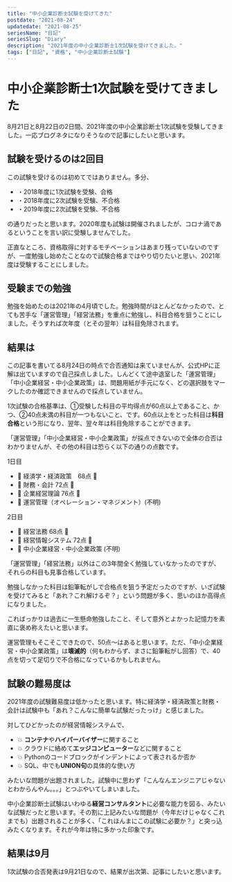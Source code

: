```yaml
---
title: "中小企業診断士試験を受けてきた"
postdate: "2021-08-24"
updatedate: "2021-08-25"
seriesName: "日記"
seriesSlug: "Diary"
description: "2021年度の中小企業診断士1次試験を受けてきました。"
tags: ["日記", "資格", "中小企業診断士試験"]
---
```


# 中小企業診断士1次試験を受けてきました

8月21日と8月22日の2日間、2021年度の中小企業診断士1次試験を受験してきました。一応ブログネタになりそうなので記事にしたいと思います。

## 試験を受けるのは2回目

この試験を受けるのは初めてではありません。多分、

- ・2018年度に1次試験を受験、合格
- ・2018年度に2次試験を受験、不合格
- ・2019年度に2次試験を受験、不合格

の通りだったと思います。2020年度も試験は開催されましたが、コロナ渦であるということを言い訳に受験しませんでした。

正直なところ、資格取得に対するモチベーションはあまり残っていないのですが、一度勉強し始めたことなので試験合格まではやり切りたいと思い、2021年度は受験することにしました。

## 受験までの勉強

勉強を始めたのは2021年の4月頃でした。勉強時間がほとんどなかったので、とても苦手な「運営管理」「経営法務」を重点に勉強し、科目合格を狙うことにしました。そうすれば次年度（とその翌年）は科目免除されます。

## 結果は

この記事を書いてる8月24日の時点で合否通知は来ていませんが、公式HPに正解は出ていますので自己採点しました。しんどくて途中退室した「運営管理」「中小企業経営・中小企業政策」は、問題用紙が手元になく、どの選択肢をマークしたのか確認できませんので採点していません。

1次試験の合格基準は、①受験した科目の平均得点が60点以上であること、かつ、②40点未満の科目が一つもないこと、です。60点以上をとった科目は**科目合格**という形になり、翌年、翌々年は科目免除することができます。

「運営管理」「中小企業経営・中小企業政策」が採点できないので全体の合否はわかりませんが、その他の科目は恐らく以下の通りの点数です。

1日目
- 📄 経済学・経済政策　68点 💮
- 📄 財務・会計  72点 💮
- 📄 企業経営理論 76点 💮
- 📄 運営管理（オペレーション・マネジメント）(不明)

2日目
- 📄 経営法務 68点 💮
- 📄 経営情報システム 72点 💮
- 📄 中小企業経営・中小企業政策 (不明)

「運営管理」「経営法務」以外はこの3年間全く勉強していなかったのですが、それらの科目も見事合格しています。

勉強しなかった科目は鉛筆転がしで合格点を狙う予定だったのですが、いざ試験を受けてみると「あれ？これ解けるぞ？」という問題が多く、思いのほか高得点になりました。

こればっかりは過去に一生懸命勉強したこと、そして意外とよかった記憶力を素直に褒め称えたいと思います。

運営管理もそこそこできたので、50点～はあると思います。ただ、「中小企業経営・中小企業政策」は**壊滅的**（何もわからず、まさに鉛筆転がし回答）で、40点を切って足切りで不合格になっているかもしれません。

## 試験の難易度は

2021年度の試験難易度は低かったと思います。特に経済学・経済政策と財務・会計は試験中も「あれ？こんなに簡単な試験だったっけ」と感じました。

対してひどかったのが経営情報システムで、

- 💥 **コンテナ**や**ハイパーバイザー**に関すること
- 💥 クラウドに絡めて**エッジコンピューター**などに関すること
- 💥 Pythonのコードブロックがインデントによって表されるか否か
- 💥 SQL、中でも**UNION句**の具体的な使い方

みたいな問題が出題されました。試験中に思わず「こんなんエンジニアじゃないとわからんやん。。。」とつぶやいてしまいました。

中小企業診断士試験はいわゆる**経営コンサルタント**に必要な能力を図る、みたいな試験だったと思います。その割に上記みたいな問題が（今年だけじゃなくこれまでも）出題されることが多く、「これほんまにこの試験に必要か？」と突っ込みたくなります。それが今年は特に多かった印象です。

## 結果は9月

1次試験の合否発表は9月21日なので、結果が出次第、記事にしたいと思います。